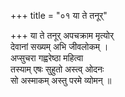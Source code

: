 +++
title = "०१ या ते तनूर्"

+++
या ते तनूर् अपचक्राम मृत्योर्  
देवानां सख्यम् अभि जीवलोकम् ।  
अप्सुचरा गह्वरेष्ठा महित्वा  
तस्याम् एषः सुहुतो अस्त्व् ओदनः  
सो अस्माकम् अस्तु परमे व्योमन् ॥